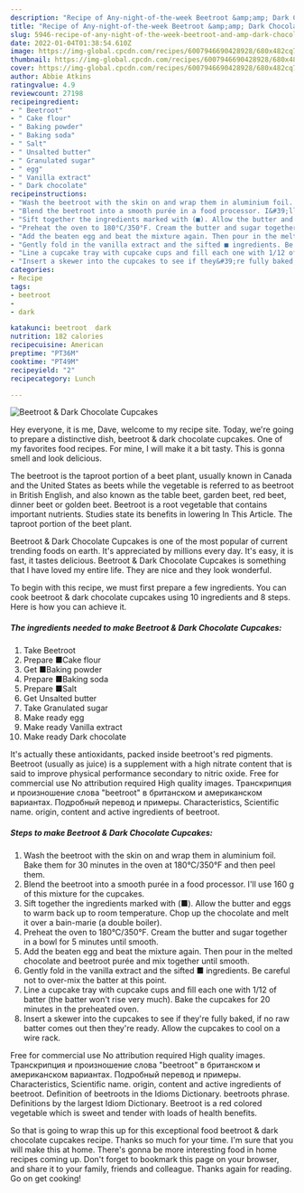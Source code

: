 ```yaml
---
description: "Recipe of Any-night-of-the-week Beetroot &amp;amp; Dark Chocolate Cupcakes"
title: "Recipe of Any-night-of-the-week Beetroot &amp;amp; Dark Chocolate Cupcakes"
slug: 5946-recipe-of-any-night-of-the-week-beetroot-and-amp-dark-chocolate-cupcakes
date: 2022-01-04T01:38:54.610Z
image: https://img-global.cpcdn.com/recipes/6007946690428928/680x482cq70/beetroot-dark-chocolate-cupcakes-recipe-main-photo.jpg
thumbnail: https://img-global.cpcdn.com/recipes/6007946690428928/680x482cq70/beetroot-dark-chocolate-cupcakes-recipe-main-photo.jpg
cover: https://img-global.cpcdn.com/recipes/6007946690428928/680x482cq70/beetroot-dark-chocolate-cupcakes-recipe-main-photo.jpg
author: Abbie Atkins
ratingvalue: 4.9
reviewcount: 27198
recipeingredient:
- " Beetroot"
- " Cake flour"
- " Baking powder"
- " Baking soda"
- " Salt"
- " Unsalted butter"
- " Granulated sugar"
- " egg"
- " Vanilla extract"
- " Dark chocolate"
recipeinstructions:
- "Wash the beetroot with the skin on and wrap them in aluminium foil. Bake them for 30 minutes in the oven at 180°C/350°F and then peel them."
- "Blend the beetroot into a smooth purée in a food processor. I&#39;ll use 160 g of this mixture for the cupcakes."
- "Sift together the ingredients marked with (■). Allow the butter and eggs to warm back up to room temperature. Chop up the chocolate and melt it over a bain-marie (a double boiler)."
- "Preheat the oven to 180°C/350°F. Cream the butter and sugar together in a bowl for 5 minutes until smooth."
- "Add the beaten egg and beat the mixture again. Then pour in the melted chocolate and beetroot purée and mix together until smooth."
- "Gently fold in the vanilla extract and the sifted ■ ingredients. Be careful not to over-mix the batter at this point."
- "Line a cupcake tray with cupcake cups and fill each one with 1/12 of batter (the batter won&#39;t rise very much). Bake the cupcakes for 20 minutes in the preheated oven."
- "Insert a skewer into the cupcakes to see if they&#39;re fully baked, if no raw batter comes out then they&#39;re ready. Allow the cupcakes to cool on a wire rack."
categories:
- Recipe
tags:
- beetroot
- 
- dark

katakunci: beetroot  dark 
nutrition: 182 calories
recipecuisine: American
preptime: "PT36M"
cooktime: "PT49M"
recipeyield: "2"
recipecategory: Lunch

---
```



![Beetroot &amp; Dark Chocolate Cupcakes](https://img-global.cpcdn.com/recipes/6007946690428928/680x482cq70/beetroot-dark-chocolate-cupcakes-recipe-main-photo.jpg)

Hey everyone, it is me, Dave, welcome to my recipe site. Today, we're going to prepare a distinctive dish, beetroot &amp; dark chocolate cupcakes. One of my favorites food recipes. For mine, I will make it a bit tasty. This is gonna smell and look delicious.

The beetroot is the taproot portion of a beet plant, usually known in Canada and the United States as beets while the vegetable is referred to as beetroot in British English, and also known as the table beet, garden beet, red beet, dinner beet or golden beet. Beetroot is a root vegetable that contains important nutrients. Studies state its benefits in lowering In This Article. The taproot portion of the beet plant.

Beetroot &amp; Dark Chocolate Cupcakes is one of the most popular of current trending foods on earth. It's appreciated by millions every day. It's easy, it is fast, it tastes delicious. Beetroot &amp; Dark Chocolate Cupcakes is something that I have loved my entire life. They are nice and they look wonderful.


To begin with this recipe, we must first prepare a few ingredients. You can cook beetroot &amp; dark chocolate cupcakes using 10 ingredients and 8 steps. Here is how you can achieve it.

<!--inarticleads1-->

##### The ingredients needed to make Beetroot &amp; Dark Chocolate Cupcakes:

1. Take  Beetroot
1. Prepare  ■Cake flour
1. Get  ■Baking powder
1. Prepare  ■Baking soda
1. Prepare  ■Salt
1. Get  Unsalted butter
1. Take  Granulated sugar
1. Make ready  egg
1. Make ready  Vanilla extract
1. Make ready  Dark chocolate


It&#39;s actually these antioxidants, packed inside beetroot&#39;s red pigments. Beetroot (usually as juice) is a supplement with a high nitrate content that is said to improve physical performance secondary to nitric oxide. Free for commercial use No attribution required High quality images. Транскрипция и произношение слова &#34;beetroot&#34; в британском и американском вариантах. Подробный перевод и примеры. Characteristics, Scientific name. origin, content and active ingredients of beetroot. 

<!--inarticleads2-->

##### Steps to make Beetroot &amp; Dark Chocolate Cupcakes:

1. Wash the beetroot with the skin on and wrap them in aluminium foil. Bake them for 30 minutes in the oven at 180°C/350°F and then peel them.
1. Blend the beetroot into a smooth purée in a food processor. I&#39;ll use 160 g of this mixture for the cupcakes.
1. Sift together the ingredients marked with (■). Allow the butter and eggs to warm back up to room temperature. Chop up the chocolate and melt it over a bain-marie (a double boiler).
1. Preheat the oven to 180°C/350°F. Cream the butter and sugar together in a bowl for 5 minutes until smooth.
1. Add the beaten egg and beat the mixture again. Then pour in the melted chocolate and beetroot purée and mix together until smooth.
1. Gently fold in the vanilla extract and the sifted ■ ingredients. Be careful not to over-mix the batter at this point.
1. Line a cupcake tray with cupcake cups and fill each one with 1/12 of batter (the batter won&#39;t rise very much). Bake the cupcakes for 20 minutes in the preheated oven.
1. Insert a skewer into the cupcakes to see if they&#39;re fully baked, if no raw batter comes out then they&#39;re ready. Allow the cupcakes to cool on a wire rack.


Free for commercial use No attribution required High quality images. Транскрипция и произношение слова &#34;beetroot&#34; в британском и американском вариантах. Подробный перевод и примеры. Characteristics, Scientific name. origin, content and active ingredients of beetroot. Definition of beetroots in the Idioms Dictionary. beetroots phrase. Definitions by the largest Idiom Dictionary. Beetroot is a red colored vegetable which is sweet and tender with loads of health benefits. 

So that is going to wrap this up for this exceptional food beetroot &amp; dark chocolate cupcakes recipe. Thanks so much for your time. I'm sure that you will make this at home. There's gonna be more interesting food in home recipes coming up. Don't forget to bookmark this page on your browser, and share it to your family, friends and colleague. Thanks again for reading. Go on get cooking!
